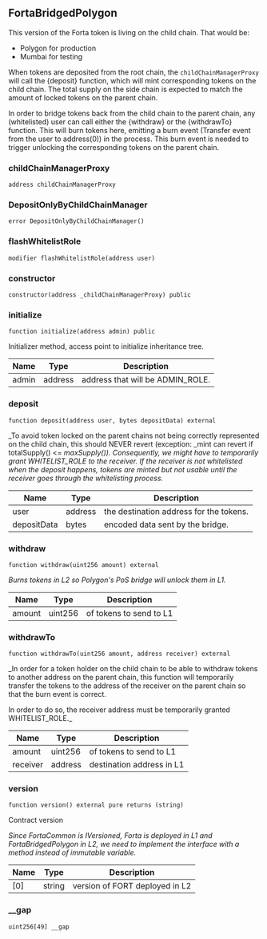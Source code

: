 ## FortaBridgedPolygon

This version of the Forta token is living on the child chain. That would be:
- Polygon for production
- Mumbai for testing

When tokens are deposited from the root chain, the `childChainManagerProxy` will call the
{deposit} function, which will mint corresponding tokens on the child chain. The total supply
on the side chain is expected to match the amount of locked tokens on the parent chain.

In order to bridge tokens back from the child chain to the parent chain, any (whitelisted) user
can call either the {withdraw} or the {withdrawTo} function. This will burn tokens here,
emitting a burn event (Transfer event from the user to address(0)) in the process. This burn event
is needed to trigger unlocking the corresponding tokens on the parent chain.

### childChainManagerProxy

```solidity
address childChainManagerProxy
```

### DepositOnlyByChildChainManager

```solidity
error DepositOnlyByChildChainManager()
```

### flashWhitelistRole

```solidity
modifier flashWhitelistRole(address user)
```

### constructor

```solidity
constructor(address _childChainManagerProxy) public
```

### initialize

```solidity
function initialize(address admin) public
```

Initializer method, access point to initialize inheritance tree.

| Name | Type | Description |
| ---- | ---- | ----------- |
| admin | address | address that will be ADMIN_ROLE. |

### deposit

```solidity
function deposit(address user, bytes depositData) external
```

_To avoid token locked on the parent chains not being correctly represented on the
child chain, this should NEVER revert (exception: _mint can revert if totalSupply() <= _maxSupply()).
Consequently, we might have to temporarily grant
WHITELIST_ROLE to the receiver.
If the receiver is not whitelisted when the deposit happens, tokens are minted but not
usable until the receiver goes through the whitelisting process._

| Name | Type | Description |
| ---- | ---- | ----------- |
| user | address | the destination address for the tokens. |
| depositData | bytes | encoded data sent by the bridge. |

### withdraw

```solidity
function withdraw(uint256 amount) external
```

_Burns tokens in L2 so Polygon's PoS bridge will unlock them in L1._

| Name | Type | Description |
| ---- | ---- | ----------- |
| amount | uint256 | of tokens to send to L1 |

### withdrawTo

```solidity
function withdrawTo(uint256 amount, address receiver) external
```

_In order for a token holder on the child chain to be able to withdraw tokens to
another address on the parent chain, this function will temporarily transfer the tokens to
the address of the receiver on the parent chain so that the burn event is correct.

In order to do so, the receiver address must be temporarily granted WHITELIST_ROLE._

| Name | Type | Description |
| ---- | ---- | ----------- |
| amount | uint256 | of tokens to send to L1 |
| receiver | address | destination address in L1 |

### version

```solidity
function version() external pure returns (string)
```

Contract version

_Since FortaCommon is IVersioned, Forta is deployed in L1 and FortaBridgedPolygon in L2,
we need to implement the interface with a method instead of immutable variable._

| Name | Type | Description |
| ---- | ---- | ----------- |
| [0] | string | version of FORT deployed in L2 |

### __gap

```solidity
uint256[49] __gap
```

